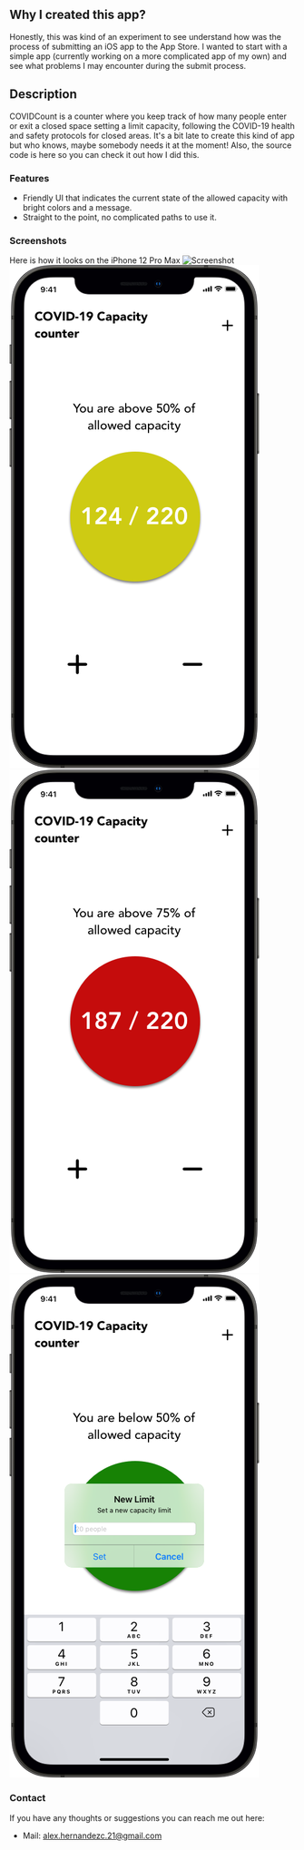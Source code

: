 ## Why I created this app?
Honestly, this was kind of an experiment to see understand how was the process of submitting an iOS app to the App Store. I wanted to start with a simple app (currently working on a more complicated app of my own) and see what problems I may encounter during the submit process. 

## Description

COVIDCount is a counter where you keep track of how many people enter or exit a closed space setting a limit capacity, following the COVID-19 health and safety protocols for closed areas. It's a bit late to create this kind of app but who knows, maybe somebody needs it at the moment! Also, the source code is here so you can check it out how I did this.

### Features

- Friendly UI that indicates the current state of the allowed capacity with bright colors and a message.
- Straight to the point, no complicated paths to use it.

### Screenshots
Here is how it looks on the iPhone 12 Pro Max
![Screenshot](tree/gh-pages/Screenshots/screenshot1.png)
![Screenshot](Screenshots/screenshot2.png)
![Screenshot](Screenshots/screenshot3.png)
![Screenshot](Screenshots/screenshot4.png)

### Contact
If you have any thoughts or suggestions you can reach me out here:
- Mail: alex.hernandezc.21@gmail.com


